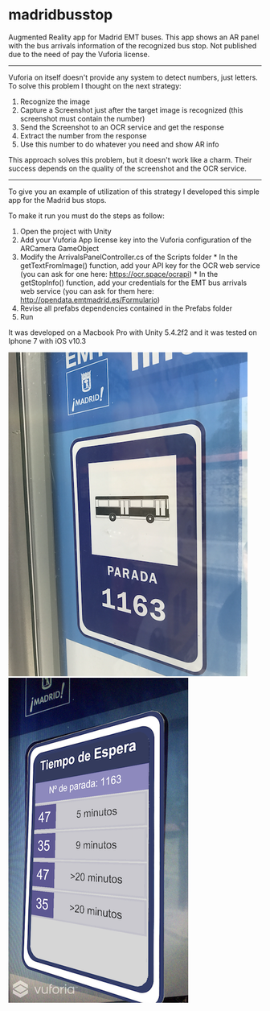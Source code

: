 # madridbusstop
Augmented Reality app for Madrid EMT buses. This app shows an AR panel with the bus arrivals information of the recognized bus stop. Not published due to the need of pay the Vuforia license.

******************************

Vuforia on itself doesn't provide any system to detect numbers, just letters. To solve this problem I thought on the next strategy:
  1. Recognize the image
  2. Capture a Screenshot just after the target image is recognized (this screenshot must contain the number)
  3. Send the Screenshot to an OCR service and get the response
  4. Extract the number from the response
  5. Use this number to do whatever you need and show AR info
  
This approach solves this problem, but it doesn't work like a charm. Their success depends on the quality of the screenshot and the OCR service.

*******************************

To give you an example of utilization of this strategy I developed this simple app for the Madrid bus stops.

To make it run you must do the steps as follow:
  1. Open the project with Unity
  2. Add your Vuforia App license key into the Vuforia configuration of the ARCamera GameObject
  3. Modify the ArrivalsPanelController.cs of the Scripts folder
    * In the getTextFromImage() function, add your API key for the OCR web service (you can ask for one here: https://ocr.space/ocrapi)
    * In the getStopInfo() function, add your credentials for the EMT bus arrivals web service (you can ask for them here: http://opendata.emtmadrid.es/Formulario)
  5. Revise all prefabs dependencies contained in the Prefabs folder
  6. Run
  
It was developed on a Macbook Pro with Unity 5.4.2f2 and it was tested on Iphone 7 with iOS v10.3

![](./busstop_photo.png) ![](./app_screenshot.png)
